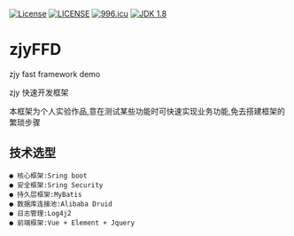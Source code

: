 [![License](http://img.shields.io/:license-apache-blue.svg "2.0")](http://www.apache.org/licenses/LICENSE-2.0.html)
[![LICENSE](https://img.shields.io/badge/license-Anti%20996-blue.svg)](https://github.com/996icu/996.ICU/blob/master/LICENSE)
[![996.icu](https://img.shields.io/badge/link-996.icu-red.svg)](https://996.icu)
[![JDK 1.8](https://img.shields.io/badge/JDK-1.8-green.svg "JDK 1.8")]()

# zjyFFD
zjy fast framework demo

zjy 快速开发框架

本框架为个人实验作品,意在测试某些功能时可快速实现业务功能,免去搭建框架的繁琐步骤

## 技术选型
    ● 核心框架:Sring boot
    ● 安全框架:Sring Security
    ● 持久层框架:MyBatis
    ● 数据库连接池:Alibaba Druid
    ● 日志管理:Log4j2
    ● 前端框架:Vue + Element + Jquery
